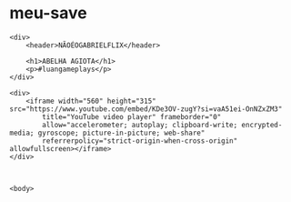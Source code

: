 # meu-save

<html>

<head>
    <link real="stylesheet" href="styles.css" />
    <title>NãoéoGabrielflix</title>
</head>

<body>



    <div>
        <header>NÃOÉOGABRIELFLIX</header>

        <h1>ABELHA AGIOTA</h1>
        <p>#luangameplays</p>
    </div>

    <div>
        <iframe width="560" height="315" src="https://www.youtube.com/embed/KDe3OV-zugY?si=vaA51ei-OnNZxZM3"
            title="YouTube video player" frameborder="0"
            allow="accelerometer; autoplay; clipboard-write; encrypted-media; gyroscope; picture-in-picture; web-share"
            referrerpolicy="strict-origin-when-cross-origin" allowfullscreen></iframe>
    </div>



    <body>




</html>
